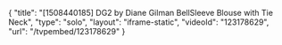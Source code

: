 {
    "title": "[1508440185] DG2 by Diane Gilman BellSleeve Blouse with Tie Neck",
    "type": "solo",
    "layout": "iframe-static",
    "videoId": "123178629",
    "url": "\/tvpembed\/123178629"
}